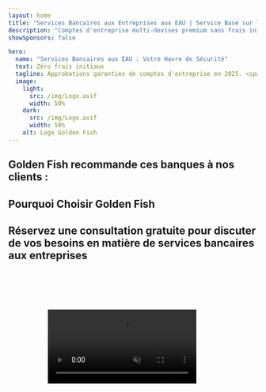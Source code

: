 ```yaml
---
layout: home
title: "Services Bancaires aux Entreprises aux EAU | Service Basé sur les Honoraires de Succès"
description: "Comptes d'entreprise multi-devises premium sans frais initiaux - paiement uniquement après approbation. Gestion complète des demandes avec un taux de réussite de 98%. Ouverture de compte garantie."
showSponsors: false

hero:
  name: "Services Bancaires aux EAU : Votre Havre de Sécurité"
  text: Zéro frais initiaux
  tagline: Approbations garanties de comptes d'entreprise en 2025. <span class="hl">Zéro frais initiaux</span> - paiement uniquement après approbation. Taux de réussite de 90%.
  image:
    light:
      src: /img/Logo.avif
      width: 50%
    dark:
      src: /img/Logo.avif
      width: 50%
    alt: Logo Golden Fish
---
```


<FeatureCards :features="[
  {
    title: 'Approbations de Compte Garanties',
    bullet: '✓',
    items: [
      '**Garantie de deux mois** pour l\'approbation du premier compte',
      'Garantie de trois mois pour le second compte',
      'Préparation d\'un business plan de qualité',
      'Support complet de due diligence',
      'Stratégie de communication directe avec la banque',
      'Configuration complète du package bancaire'
    ],
    linkText: 'Read More',
    link: '../../corporate-banking-services/guaranteed-account-approvals',
    icon: {
      light: '/video/iStock-2186765808.mp4',
      dark: '/video/iStock-2166377244.mp4',
      alt: 'Exigences Bancaires',
    }
  },
]" />

<FeatureCards :features="[
  {
    title: 'Comptes bancaires aux EAU pour entreprises à haut risque',
    items: [
      'Conseils d\'experts sur la due diligence renforcée (EDD)',
      'Surveillance des transactions et gestion des risques',
      'Configuration des politiques et procédures de conformité',
      'Gestion des relations bancaires',
      'Mises à jour et audits réguliers de conformité',
      'Planification d\'urgence pour la sécurité des comptes'
    ],
    linkText: 'Read More',
    link: '../../corporate-banking-services/UAE-Bank-Accounts-for-High-Risk-Business',
    icon: {
      light: '/img/iStock-1333000394.avif',
      dark: '/img/iStock-584576538.avif',
      alt: 'Services Bancaires',
    }
  },
  {
    title: 'Restez conforme : Protégez votre entreprise aux EAU',
    items: [
      'Audits réguliers de conformité pour identifier les risques potentiels',
      'Services PRO complets pour les approbations gouvernementales',
      'Gestion du renouvellement des licences et alertes',
      'Conseil bancaire et maintenance des comptes',
      'Support de conformité TVA et ESR',
      'Conformité aux visas des employés et au droit du travail',
      'Ateliers de formation sur les mises à jour réglementaires'
    ],
    linkText: 'Read More',
    link: '../../company-registration/Protect-Your-Business',
    icon: {
      light: '/img/iStock-1382278859.jpg',
      dark: '/img/iStock-1867623684.jpg',
      alt: 'Services Bancaires',
    }
  },
  {
    title: 'Avantages des Services Bancaires aux Entreprises aux EAU',
    items: [
      'Système bancaire solide avec notation **Aa2** de Moody\'s',
      '**Taux de change USD fixe depuis 1980**',
      'Aucune restriction sur les mouvements de capitaux',
      'Réserves étrangères de plus de 184 milliards USD',
      'Stabilité politique et économique',
      'Système bancaire soutenu par le gouvernement',
      'Services bancaires numériques de classe mondiale'
    ],
    linkText: 'Read More',
    link: '../../company-registration/banking',
    icon: {
      light: '/img/iStock-1032707788.jpg',
      dark: '/img/iStock-1152367067.avif',
      alt: 'Processus Bancaire',
    }
  }
]" />

## Golden Fish recommande ces banques à nos clients :

<!--@include: /../../include/recommended-banks.md-->

## Pourquoi Choisir Golden Fish

<BenefitsList :features="[
  {
    icon: '🏆',
    title: 'Expertise en Matière de Haut Risque',
    text: 'Spécialisé dans les cas complexes provenant de juridictions à haut risque. Compréhension approfondie des exigences enhanced due diligence (EDD).'
  },
  {
    icon: '💰',
    title: 'Honoraires Basés sur le Succès',
    text: 'Aucun frais initial - **paiement uniquement après approbation.** Taux de réussite de 98% pour les visas et 90% pour les comptes bancaires.'
  },
  {
    icon: '🏦',
    title: 'Relations Bancaires',
    text: 'Partenariats solides avec les principales banques des UAE. Multiples options bancaires pour maximiser les chances d\'approbation.'
  },
  {
    icon: '📊',
    title: 'Support Complet en Conformité',
    text: 'Accompagnement expert pour les rapports ESR, les déclarations UBO et les exigences réglementaires. Mises à jour régulières de conformité.'
  },
  {
    icon: '📝',
    title: 'Excellence en Documentation',
    text: 'Préparation professionnelle de tous les documents requis, y compris les plans d\'affaires et les politiques de conformité.'
  },
  {
    icon: '🤝',
    title: 'Partenariat à Long Terme',
    text: '**Assistance continue** pour les opérations bancaires, la comptabilité, la fiscalité et les exigences de conformité après la création.'
  }
]" />

## Réservez une consultation gratuite pour discuter de vos besoins en matière de services bancaires aux entreprises

<video  autoplay muted playsinline style="padding: 80px" >
  <source src="/video/iStock-2185918790.mp4" type="video/mp4">
</video>

<ContactFormModal formName="Banking [offer]" buttonText="Obtenir une consultation gratuite" :services="[
 '🏢 Compte Entreprise pour Résident des UAE',
 '🌐 Compte Entreprise pour Non-Résident des UAE (Faible Risque)',
 '⚠️ Compte Entreprise pour Non-Résident des UAE (Haut Risque)',
 '👤 Compte Bancaire Personnel']"/>